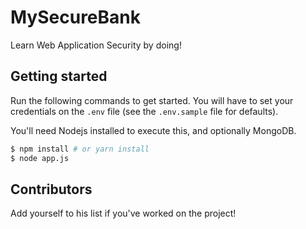 # MySecureBank

Learn Web Application Security by doing!

## Getting started

Run the following commands to get started. You will have to set your credentials on the `.env` file (see the `.env.sample` file for defaults).

You'll need Nodejs installed to execute this, and optionally MongoDB.

```bash
$ npm install # or yarn install
$ node app.js
```

## Contributors

Add yourself to his list if you've worked on the project!